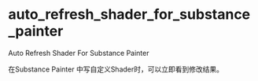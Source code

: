 # auto_refresh_shader_for_substance_painter
Auto Refresh Shader For Substance Painter

在Substance Painter 中写自定义Shader时，可以立即看到修改结果。

